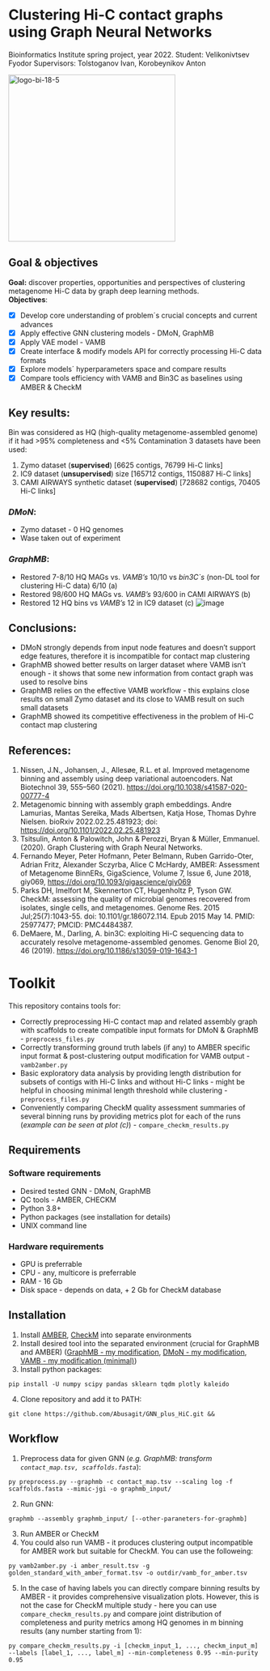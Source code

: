 # Clustering Hi-C contact graphs using Graph Neural Networks
Bioinformatics Institute spring project, year 2022.
Student: Velikonivtsev Fyodor
Supervisors: Tolstoganov Ivan, Korobeynikov Anton

<img width="330" alt="logo-bi-18-5" src="https://user-images.githubusercontent.com/67659154/169664789-545303fd-91fd-4411-829b-88a17b1c0524.png">

## Goal & objectives
**Goal:** discover properties, opportunities and perspectives of clustering metagenome Hi-C data by graph deep learning methods. \
**Objectives**:
- [X] Develop core understanding of problem´s crucial concepts and current advances
- [X] Apply effective GNN clustering models - DMoN, GraphMB 
- [X] Apply VAE model - VAMB
- [X] Create interface & modify models API  for correctly processing Hi-C data formats
- [X] Explore models´ hyperparameters space and compare results
- [X] Compare tools efficiency with VAMB and Bin3C as baselines using AMBER & CheckM

## Key results:
Bin was considered as HQ (high-quality metagenome-assembled genome) if it had >95% completeness and <5% Contamination
3 datasets have been used:
1. Zymo dataset (**supervised**) [6625 contigs, 76799 Hi-C links]
2. IC9 dataset (**unsupervised**) size  [165712 contigs, 1150887 Hi-C links]
3. CAMI AIRWAYS synthetic dataset (**supervised**) [728682 contigs, 70405 Hi-C links]
### _DMoN_:
* Zymo dataset - 0 HQ genomes
* Wase taken out of experiment

### _GraphMB_:
* Restored 7-8/10 HQ MAGs vs. _VAMB’s_ 10/10 vs _bin3C`s_ (non-DL tool for clustering Hi-C data) 6/10 (a)
* Restored 98/600 HQ MAGs vs. _VAMB’s_ 93/600 in CAMI AIRWAYS (b)
* Restored 12 HQ bins vs _VAMB’s_ 12 in IC9 dataset (c)
![image](https://user-images.githubusercontent.com/67659154/169665489-a3b73409-a11c-4bb3-b7b6-d28afdde7cf0.png)

## Conclusions:
* DMoN strongly depends from input node features and doesn’t support edge features, therefore it is incompatible for contact map clustering
* GraphMB showed better results on larger dataset where VAMB isn’t enough - it shows that some new information from contact graph was used to resolve bins
* GraphMB relies on the effective VAMB workflow - this explains close results on small Zymo dataset and its close to VAMB result on such small datasets
* GraphMB showed its competitive effectiveness in the problem of Hi-C contact map clustering  


## References:
1. Nissen, J.N., Johansen, J., Allesøe, R.L. et al. Improved metagenome binning and assembly using deep variational autoencoders. Nat Biotechnol 39, 555–560 (2021). https://doi.org/10.1038/s41587-020-00777-4
2. Metagenomic binning with assembly graph embeddings. Andre Lamurias, Mantas Sereika, Mads Albertsen, Katja Hose, Thomas Dyhre Nielsen. bioRxiv 2022.02.25.481923; doi: https://doi.org/10.1101/2022.02.25.481923
3. Tsitsulin, Anton & Palowitch, John & Perozzi, Bryan & Müller, Emmanuel. (2020). Graph Clustering with Graph Neural Networks. 
4. Fernando Meyer, Peter Hofmann, Peter Belmann, Ruben Garrido-Oter, Adrian Fritz, Alexander Sczyrba, Alice C McHardy, AMBER: Assessment of Metagenome BinnERs, GigaScience, Volume 7, Issue 6, June 2018, giy069, https://doi.org/10.1093/gigascience/giy069
5. Parks DH, Imelfort M, Skennerton CT, Hugenholtz P, Tyson GW. CheckM: assessing the quality of microbial genomes recovered from isolates, single cells, and metagenomes. Genome Res. 2015 Jul;25(7):1043-55. doi: 10.1101/gr.186072.114. Epub 2015 May 14. PMID: 25977477; PMCID: PMC4484387.
6. DeMaere, M., Darling, A. bin3C: exploiting Hi-C sequencing data to accurately resolve metagenome-assembled genomes. Genome Biol 20, 46 (2019). https://doi.org/10.1186/s13059-019-1643-1


# __Toolkit__
This repository contains tools for:
* Correctly preprocessing Hi-C contact map and related assembly graph with scaffolds to create compatible input formats for DMoN & GraphMB - `preprocess_files.py`
* Correctly transforming ground truth labels (if any) to AMBER specific input format & post-clustering output modification for VAMB output - `vamb2amber.py`
* Basic exploratory data analysis by providing length distribution for subsets of contigs with Hi-C links and without Hi-C links - might be helpful in choosing minimal length threshold while clustering - `preprocess_files.py`
* Conveniently comparing CheckM quality assessment summaries of several binning runs by providing metrics plot for each of the runs (_example can be seen at plot (c)_) - `compare_checkm_results.py`

## Requirements
### Software requirements
* Desired tested GNN - DMoN, GraphMB
* QC tools - AMBER, CHECKM
* Python 3.8+
* Python packages (see installation for details)
* UNIX command line

### Hardware requirements
* GPU is preferrable
* CPU - any, multicore is preferrable
* RAM - 16 Gb
* Disk space - depends on data, + 2 Gb for CheckM database

## Installation
1. Install [AMBER](https://github.com/CAMI-challenge/AMBER), [CheckM](https://github.com/Ecogenomics/CheckM) into separate environments
2. Install desired tool into the separated environment (crucial for GraphMB and AMBER) ([GraphMB - my modification](https://github.com/Abusagit/GraphMB), [DMoN - my modification](https://github.com/Abusagit/DMoN_for_HiC), [VAMB - my modification (minimal)](https://github.com/Abusagit/vamb))
3. Install python packages:
```{bash}
pip install -U numpy scipy pandas sklearn tqdm plotly kaleido
```
4. Clone repository and add it to PATH:
```{bash}
git clone https://github.com/Abusagit/GNN_plus_HiC.git && 
```

## Workflow
1. Preprocess data for given GNN (_e.g. GraphMB: transform `contact_map.tsv, scaffolds.fasta`_):
```{bash}
py preprocess.py --graphmb -c contact_map.tsv --scaling log -f scaffolds.fasta --mimic-jgi -o graphmb_input/
```

2. Run GNN:

```{bash}
graphmb --assembly graphmb_input/ [--other-paraneters-for-graphmb]
```

3. Run AMBER or CheckM
4. You could also run VAMB - it produces clustering output incompatible for AMBER work but suitable for CheckM. You can use the followeing:

```{bash}
py vamb2amber.py -i amber_result.tsv -g golden_standard_with_amber_format.tsv -o outdir/vamb_for_amber.tsv
```


5. In the case of having labels you can directly compare binning results by AMBER - it provides comprehensive visualization plots. However, this is not the case for CheckM multiple study - here you can use `compare_checkm_results.py` and compare joint distribution of completeness and purity metrics among HQ genomes in m binning results (any number starting from 1):

```{bash}
py compare_checkm_results.py -i [checkm_input_1, ..., checkm_input_m] --labels [label_1, ..., label_m] --min-completeness 0.95 --min-purity 0.95
```
